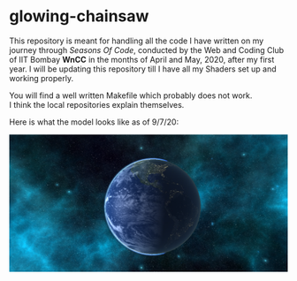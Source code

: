 # glowing-chainsaw

This repository is meant for handling all the code I have written on my journey through _Seasons Of Code_, conducted by the Web and Coding Club of IIT Bombay **WnCC** in the months of April and May, 2020, after my first year. I will be updating this repository till I have all my Shaders set up and working properly.

You will find a well written Makefile which probably does not work.  
I think the local repositories explain themselves.

Here is what the model looks like as of 9/7/20:

![](earth.png)


